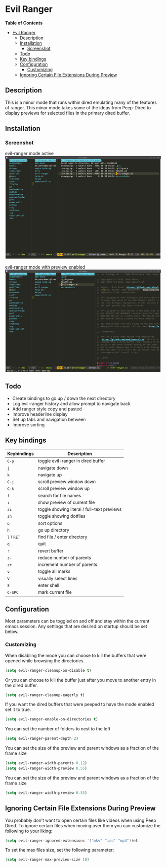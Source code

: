 # Evil Ranger

<!-- markdown-toc start - Don't edit this section. Run M-x markdown-toc/generate-toc again -->
**Table of Contents**

- [Evil Ranger](#evil-ranger)
    - [Description](#description)
    - [Installation](#installation)
        - [Screenshot](#screenshot)
    - [Todo](#todo)
    - [Key bindings](#key-bindings)
    - [Configuration](#configuration)
        - [Customizing](#customizing)
    - [Ignoring Certain File Extensions During Preview](#ignoring-certain-file-extensions-during-preview)

<!-- markdown-toc end -->

## Description

This is a minor mode that runs within dired emulating many of the features of
ranger. This minor mode takes some of the ideas from Peep-Dired to display
previews for selected files in the primary dired buffer.


## Installation

<!-- Once you have setup [Melpa](http://melpa.milkbox.net/#/getting-started) you can -->
<!-- use `package-install` command to install Evil Ranger. The package name is `evil-ranger`. -->

### Screenshot

evil-ranger mode active
![Ranger Mode Active](screenshots/evil-ranger.png)

evil-ranger mode with preview enabled
![Ranger Mode Active](screenshots/evil-ranger-preview.png)

## Todo

* Create bindings to go up / down the next directory
* Log evil-ranger history and allow prompt to navigate back
* Add ranger style copy and pasted
* Improve headerline display
* Set up tabs and navigation between
* Improve sorting

## Key bindings

| Keybindings | Description                                 |
| ----------- | --------------------------------------      |
| `C-p`       | toggle evil-ranger in dired buffer          |
| `j`         | navigate down                               |
| `k`         | navigate up                                 |
| `C-j`       | scroll preview window down                  |
| `C-k`       | scroll preview window up                    |
| `f`         | search for file names                       |
| `i`         | show preview of current file                |
| `zi`        | toggle showing literal / full-text previews |
| `zh`        | toggle showing dotfiles                     |
| `o`         | sort options                                |
| `h`         | go up directory                             |
| `l` / `RET` | find file / enter directory                 |
| `q`         | quit                                        |
| `r`         | revert buffer                               |
| `z-`        | reduce number of parents                    |
| `z+`        | increment number of parents                 |
| `v`         | toggle all marks                            |
| `V`         | visually select lines                       |
| `S`         | enter shell                                 |
| `C-SPC`     | mark current file                           |

## Configuration

Most parameters can be toggled on and off and stay within the current emacs
session. Any settings that are desired on startup should be set below. 

### Customizing

When disabling the mode you can choose to kill the buffers that were opened while browsing the directories.
```el
(setq evil-ranger-cleanup-on-disable t)
```

Or you can choose to kill the buffer just after you move to another entry in the dired buffer.
```el
(setq evil-ranger-cleanup-eagerly t)
```

If you want the dired buffers that were peeped to have the mode enabled set it to true.
```el
(setq evil-ranger-enable-on-directories t)
```

You can set the number of folders to nest to the left
```el
(setq evil-ranger-parent-depth 2)
```

You can set the size of the preview and parent windows as a fraction of the
frame size
```el
(setq evil-ranger-width-parents 0.12)
(setq evil-ranger-width-preview 0.55)
```

You can set the size of the preview and parent windows as a fraction of the
frame size
```el
(setq evil-ranger-width-preview 0.55)
```

## Ignoring Certain File Extensions During Preview

You probably don't want to open certain files like videos when using Peep Dired. To ignore certain files when moving over them you can customize the following to your liking:

```el
(setq evil-ranger-ignored-extensions '("mkv" "iso" "mp4"))el
```

To set the max files size, set the following parameter:

```el
(setq evil-ranger-max-preview-size 10)
```
